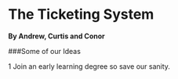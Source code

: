 # The Ticketing System

**By Andrew, Curtis and Conor**

###Some of our Ideas

1   Join an early learning degree so save our sanity.
